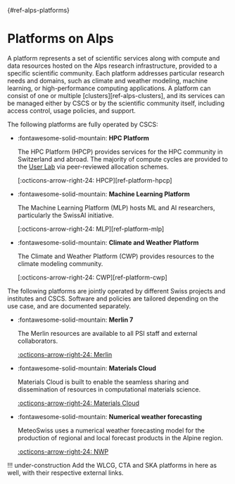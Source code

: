 [](){#ref-alps-platforms}
# Platforms on Alps

A platform represents a set of scientific services along with compute and data resources hosted on the Alps research infrastructure, provided to a specific scientific community.
Each platform addresses particular research needs and domains, such as climate and weather modeling, machine learning, or high-performance computing applications.
A platform can consist of one or multiple [clusters][ref-alps-clusters], and its services can be managed either by CSCS or by the scientific community itself, including access control, usage policies, and support.

The following platforms are fully operated by CSCS:

<div class="grid cards" markdown>

-   :fontawesome-solid-mountain: __HPC Platform__

    The HPC Platform (HPCP) provides services for the HPC community in Switzerland and abroad. The majority of compute cycles are provided to the [User Lab](https://www.cscs.ch/user-lab/overview) via peer-reviewed allocation schemes.

    [:octicons-arrow-right-24: HPCP][ref-platform-hpcp]

-   :fontawesome-solid-mountain: __Machine Learning Platform__

    The Machine Learning Platform (MLP) hosts ML and AI researchers, particularly the SwissAI initiative.

    [:octicons-arrow-right-24: MLP][ref-platform-mlp]

-   :fontawesome-solid-mountain: __Climate and Weather Platform__

    The Climate and Weather Platform (CWP) provides resources to the climate modeling community.

    [:octicons-arrow-right-24: CWP][ref-platform-cwp]

</div>

The following platforms are jointly operated by different Swiss projects and institutes and CSCS. Software and policies are tailored depending on the use case, and are documented separately.


<div class="grid cards" markdown>

-   :fontawesome-solid-mountain: __Merlin 7__

    The Merlin resources are available to all PSI staff and external collaborators.

    [:octicons-arrow-right-24: Merlin](https://www.psi.ch/en/awi/the-merlin-hpc-cluster)

-   :fontawesome-solid-mountain: __Materials Cloud__

    Materials Cloud is built to enable the seamless sharing and dissemination of resources in computational materials science.

    [:octicons-arrow-right-24: Materials Cloud](https://www.materialscloud.org/)

-   :fontawesome-solid-mountain: __Numerical weather forecasting__

    MeteoSwiss uses a numerical weather forecasting model for the production of regional and local forecast products in the Alpine region.

    [:octicons-arrow-right-24: NWP](https://www.meteoswiss.admin.ch/weather/warning-and-forecasting-systems/icon-forecasting-systems.html)

</div>

!!! under-construction
    Add the WLCG, CTA and SKA platforms in here as well, with their respective external links.
